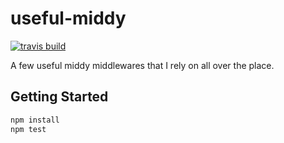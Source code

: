 # useful-middy

[![travis build](https://api.travis-ci.org/anglinb/useful-middy.svg?branch=master)](https://travis-ci.org/anglinb/useful-middy) 

A few useful middy middlewares that I rely on all over the place. 

## Getting Started

```bash
npm install
npm test
```
